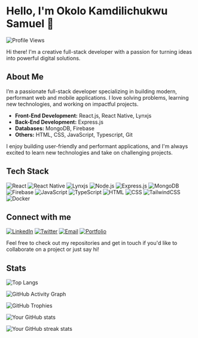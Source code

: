 # Hello, I'm Okolo Kamdilichukwu Samuel 👋

![Profile Views](https://komarev.com/ghpvc/?username=boi-network12&label=PROFILE+VIEWS&style=for-the-badge&color=blueviolet)

Hi there! I'm a creative full-stack developer with a passion for turning ideas into powerful digital solutions.
 

## About Me

I’m a passionate full-stack developer specializing in building modern, performant web and mobile applications. I love solving problems, learning new technologies, and working on impactful projects.

- **Front-End Development:** React.js, React Native, Lynxjs 
- **Back-End Development:** Express.js
- **Databases:** MongoDB, Firebase
- **Others:** HTML, CSS, JavaScript, Typescript, Git

I enjoy building user-friendly and performant applications, and I'm always excited to learn new technologies and take on challenging projects.

## Tech Stack

![React](https://img.shields.io/badge/-React-black?logo=react&style=for-the-badge)
![React Native](https://img.shields.io/badge/-React%20Native-black?logo=react&style=for-the-badge)
![Lynxjs](https://img.shields.io/badge/-Lynx.js-black?style=for-the-badge)
![Node.js](https://img.shields.io/badge/-Node.js-black?logo=node.js&style=for-the-badge)
![Express.js](https://img.shields.io/badge/-Express-black?logo=express&style=for-the-badge)
![MongoDB](https://img.shields.io/badge/-MongoDB-black?logo=mongodb&style=for-the-badge)
![Firebase](https://img.shields.io/badge/-Firebase-black?logo=firebase&style=for-the-badge)
![JavaScript](https://img.shields.io/badge/-JavaScript-black?logo=javascript&style=for-the-badge)
![TypeScript](https://img.shields.io/badge/-TypeScript-black?logo=typescript&style=for-the-badge)
![HTML](https://img.shields.io/badge/-HTML5-black?logo=html5&style=for-the-badge)
![CSS](https://img.shields.io/badge/-CSS3-black?logo=css3&style=for-the-badge)
![TailwindCSS](https://img.shields.io/badge/-TailwindCSS-black?logo=tailwind-css&style=for-the-badge)
![Docker](https://img.shields.io/badge/-Docker-black?logo=docker&style=for-the-badge)

## Connect with me

[![LinkedIn](https://img.shields.io/badge/LinkedIn-blue?logo=linkedin&style=for-the-badge)](https://www.linkedin.com/in/kamdilichukwu-okolo-084037284)
[![Twitter](https://img.shields.io/badge/Twitter-black?logo=twitter&style=for-the-badge)](https://x.com/kamdi_dev)
[![Email](https://img.shields.io/badge/Email-red?logo=gmail&style=for-the-badge)](mailto:kamdilichukwu2020@gmail.com)
[![Portfolio](https://img.shields.io/badge/Portfolio-black?logo=vercel&style=for-the-badge)](https://kamdidev.vercel.app)


Feel free to check out my repositories and get in touch if you'd like to collaborate on a project or just say hi!

## Stats


![Top Langs](https://github-readme-stats.vercel.app/api/top-langs/?username=boi-network12&layout=compact&theme=radical)

![GitHub Activity Graph](https://github-readme-activity-graph.vercel.app/graph?username=boi-network12&theme=radical)



![GitHub Trophies](https://github-profile-trophy.vercel.app/?username=boi-network12&theme=radical)

![Your GitHub stats](https://github-readme-stats.vercel.app/api?username=boi-network12&show_icons=true&theme=radical)

<!-- Optional: Add a GitHub streak stats -->
![Your GitHub streak stats](https://github-readme-streak-stats.herokuapp.com/?user=boi-network12&theme=radical)
